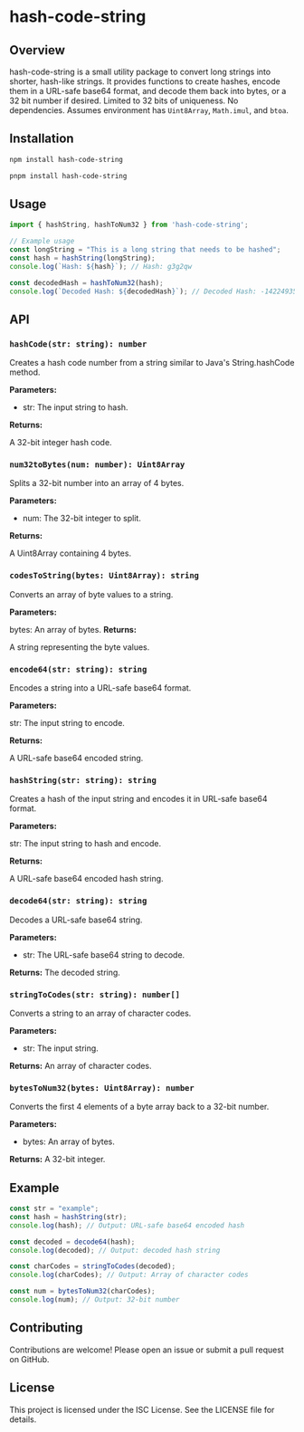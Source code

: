 # hash-code-string

## Overview

hash-code-string is a small utility package to convert long strings into shorter, hash-like strings. It provides functions to create hashes, encode them in a URL-safe base64 format, and decode them back into bytes, or a 32 bit number if desired. Limited to 32 bits of uniqueness. No dependencies. Assumes environment has `Uint8Array`, `Math.imul`, and `btoa`.

## Installation

```sh
npm install hash-code-string
```

```sh
pnpm install hash-code-string
```

## Usage

```javascript
import { hashString, hashToNum32 } from 'hash-code-string';

// Example usage
const longString = "This is a long string that needs to be hashed";
const hash = hashString(longString);
console.log(`Hash: ${hash}`); // Hash: g3g2qw

const decodedHash = hashToNum32(hash);
console.log(`Decoded Hash: ${decodedHash}`); // Decoded Hash: -1422493565
```

## API

### `hashCode(str: string): number`
Creates a hash code number from a string similar to Java's String.hashCode method.

**Parameters:**

* str: The input string to hash.

**Returns:**

A 32-bit integer hash code.

### `num32toBytes(num: number): Uint8Array`
Splits a 32-bit number into an array of 4 bytes.

**Parameters:**

* num: The 32-bit integer to split.

**Returns:**

A Uint8Array containing 4 bytes.

### `codesToString(bytes: Uint8Array): string`
Converts an array of byte values to a string.

**Parameters:**

bytes: An array of bytes.
**Returns:**

A string representing the byte values.

### `encode64(str: string): string`
Encodes a string into a URL-safe base64 format.

**Parameters:**

str: The input string to encode.

**Returns:**

A URL-safe base64 encoded string.

### `hashString(str: string): string`
Creates a hash of the input string and encodes it in URL-safe base64 format.

**Parameters:**

str: The input string to hash and encode.

**Returns:**

A URL-safe base64 encoded hash string.

### `decode64(str: string): string`
Decodes a URL-safe base64 string.

**Parameters:**
* str: The URL-safe base64 string to decode.

**Returns:**
The decoded string.

### `stringToCodes(str: string): number[]`
Converts a string to an array of character codes.

**Parameters:**
* str: The input string.

**Returns:**
An array of character codes.

### `bytesToNum32(bytes: Uint8Array): number`
Converts the first 4 elements of a byte array back to a 32-bit number.

**Parameters:**
* bytes: An array of bytes.

**Returns:**
A 32-bit integer.

## Example

```javascript
const str = "example";
const hash = hashString(str);
console.log(hash); // Output: URL-safe base64 encoded hash

const decoded = decode64(hash);
console.log(decoded); // Output: decoded hash string

const charCodes = stringToCodes(decoded);
console.log(charCodes); // Output: Array of character codes

const num = bytesToNum32(charCodes);
console.log(num); // Output: 32-bit number
```

## Contributing

Contributions are welcome! Please open an issue or submit a pull request on GitHub.

## License

This project is licensed under the ISC License. See the LICENSE file for details.
